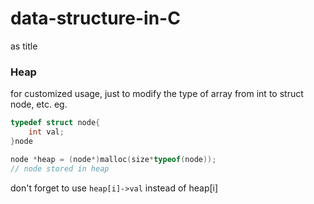 # data-structure-in-C
as title

### Heap
for customized usage, just to modify the type of array from int to struct node, etc.
eg. 
````C
typedef struct node{
    int val;
}node

node *heap = (node*)malloc(size*typeof(node));
// node stored in heap
````
don't forget to use ``heap[i]->val`` instead of heap[i]
